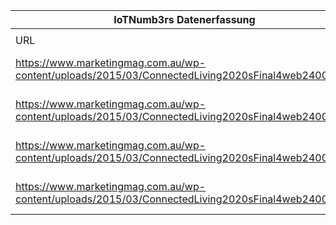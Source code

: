 |IoTNumb3rs Datenerfassung|||||||||||
| ---- | ---- | ---- | ---- | ---- | ---- | ---- | ---- | ---- | ---- | ---- |
||||||||||||
|URL|home_url|filename|device_class|device_count|market_class|market_volume|prognosis_year|publication_year|authorship_class|Dropbox folder|
|https://www.marketingmag.com.au/wp-content/uploads/2015/03/ConnectedLiving2020sFinal4web2400w.jpg|https://www.marketingmag.com.au/hubs-c/internet-of-things-market-potential-infographic/|file7_ConnectedLiving2020sFinal4web2400w.jpg|Health|20000000000|||2020|2015|consultant|JinlinHolic/20181118-0000|
|https://www.marketingmag.com.au/wp-content/uploads/2015/03/ConnectedLiving2020sFinal4web2400w.jpg|https://www.marketingmag.com.au/hubs-c/internet-of-things-market-potential-infographic/|file7_ConnectedLiving2020sFinal4web2400w.jpg|Energy|8000000000|||2020|2015|consultant|JinlinHolic/20181118-0000|
|https://www.marketingmag.com.au/wp-content/uploads/2015/03/ConnectedLiving2020sFinal4web2400w.jpg|https://www.marketingmag.com.au/hubs-c/internet-of-things-market-potential-infographic/|file7_ConnectedLiving2020sFinal4web2400w.jpg|Media and Entertainment|76000000000|||2020|2015|consultant|JinlinHolic/20181118-0000|
|https://www.marketingmag.com.au/wp-content/uploads/2015/03/ConnectedLiving2020sFinal4web2400w.jpg|https://www.marketingmag.com.au/hubs-c/internet-of-things-market-potential-infographic/|file7_ConnectedLiving2020sFinal4web2400w.jpg|Automation and control|5000000000|||2020|2015|consultant|JinlinHolic/20181118-0000|
